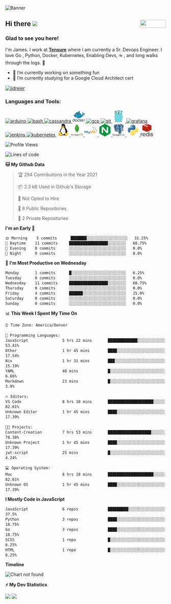 ![Banner](https://github.com/jamesattensure/jamesattensure/blob/main/assets/JamesAtTensure1920x583.png)
<!-- welcome message -->
<h2>Hi there <img src="https://media.giphy.com/media/hvRJCLFzcasrR4ia7z/giphy.gif" width="25px"><img align="right" width="80" height="25" src="https://visitor-badge.glitch.me/badge?page_id=jamesattensure.jamesattensure"></h2>

<h3>Glad to see you here!</h3>


I'm James. I work at **[Tensure](https://tensure.io)** where I am currently a Sr. Devops Engineer. I love Go , Python, Docker, Kubernetes, Enabling Devs, :coffee: , and long walks through the logs. :palm_tree: 



- 🔭 I’m currently working on something fun
- 🌱 I’m currently studying for a Google Cloud Architect cert

<a href="https://linkedin.com/in/jjdreier" target="blank"><img align="center" src="https://github.com/jamesattensure/jamesattensure/blob/main/assets/linkedin.svg" alt="jjdreier" height="30" width="30" /></a>  

<h3 align="left">Languages and Tools:</h3>
<p align="left"> <a href="https://www.arduino.cc/" target="_blank"> <img src="https://cdn.worldvectorlogo.com/logos/arduino-1.svg" alt="arduino" width="40" height="40"/> </a> <a href="https://www.gnu.org/software/bash/" target="_blank"> <img src="https://www.vectorlogo.zone/logos/gnu_bash/gnu_bash-icon.svg" alt="bash" width="40" height="40"/> </a> <a href="https://cassandra.apache.org/" target="_blank"> <img src="https://www.vectorlogo.zone/logos/apache_cassandra/apache_cassandra-icon.svg" alt="cassandra" width="40" height="40"/> </a> <a href="https://www.docker.com/" target="_blank"> <img src="https://raw.githubusercontent.com/devicons/devicon/master/icons/docker/docker-original-wordmark.svg" alt="docker" width="40" height="40"/> </a> <a href="https://cloud.google.com" target="_blank"> <img src="https://www.vectorlogo.zone/logos/google_cloud/google_cloud-icon.svg" alt="gcp" width="40" height="40"/> </a> <a href="https://git-scm.com/" target="_blank"> <img src="https://www.vectorlogo.zone/logos/git-scm/git-scm-icon.svg" alt="git" width="40" height="40"/> </a> <a href="https://golang.org" target="_blank"> <img src="https://raw.githubusercontent.com/devicons/devicon/master/icons/go/go-original.svg" alt="go" width="40" height="40"/> </a> <a href="https://grafana.com" target="_blank"> <img src="https://www.vectorlogo.zone/logos/grafana/grafana-icon.svg" alt="grafana" width="40" height="40"/> </a> <a href="https://www.jenkins.io" target="_blank"> <img src="https://www.vectorlogo.zone/logos/jenkins/jenkins-icon.svg" alt="jenkins" width="40" height="40"/> </a> <a href="https://kubernetes.io" target="_blank"> <img src="https://www.vectorlogo.zone/logos/kubernetes/kubernetes-icon.svg" alt="kubernetes" width="40" height="40"/> </a> <a href="https://www.linux.org/" target="_blank"> <img src="https://raw.githubusercontent.com/devicons/devicon/master/icons/linux/linux-original.svg" alt="linux" width="40" height="40"/> </a> <a href="https://www.mongodb.com/" target="_blank"> <img src="https://raw.githubusercontent.com/devicons/devicon/master/icons/mongodb/mongodb-original-wordmark.svg" alt="mongodb" width="40" height="40"/> </a> <a href="https://www.mysql.com/" target="_blank"> <img src="https://raw.githubusercontent.com/devicons/devicon/master/icons/mysql/mysql-original-wordmark.svg" alt="mysql" width="40" height="40"/> </a> <a href="https://www.nginx.com" target="_blank"> <img src="https://raw.githubusercontent.com/devicons/devicon/master/icons/nginx/nginx-original.svg" alt="nginx" width="40" height="40"/> </a> <a href="https://www.postgresql.org" target="_blank"> <img src="https://raw.githubusercontent.com/devicons/devicon/master/icons/postgresql/postgresql-original-wordmark.svg" alt="postgresql" width="40" height="40"/> </a> <a href="https://www.python.org" target="_blank"> <img src="https://raw.githubusercontent.com/devicons/devicon/master/icons/python/python-original.svg" alt="python" width="40" height="40"/> </a> <a href="https://redis.io" target="_blank"> <img src="https://raw.githubusercontent.com/devicons/devicon/master/icons/redis/redis-original-wordmark.svg" alt="redis" width="40" height="40"/> </a> </p>

<!--START_SECTION:waka-->
![Profile Views](http://img.shields.io/badge/Profile%20Views-0-blue)

![Lines of code](https://img.shields.io/badge/From%20Hello%20World%20I%27ve%20Written-28984%20lines%20of%20code-blue)

**🐱 My Github Data** 

> 🏆 294 Contributions in the Year 2021
 > 
> 📦 2.3 kB Used in Github's Storage 
 > 
> 🚫 Not Opted to Hire
 > 
> 📜 8 Public Repositories 
 > 
> 🔑 2 Private Repositories  
 > 
**I'm an Early 🐤** 

```text
🌞 Morning    5 commits      ███████░░░░░░░░░░░░░░░░░░   31.25% 
🌆 Daytime    11 commits     █████████████████░░░░░░░░   68.75% 
🌃 Evening    0 commits      ░░░░░░░░░░░░░░░░░░░░░░░░░   0.0% 
🌙 Night      0 commits      ░░░░░░░░░░░░░░░░░░░░░░░░░   0.0%

```
📅 **I'm Most Productive on Wednesday** 

```text
Monday       1 commits      █░░░░░░░░░░░░░░░░░░░░░░░░   6.25% 
Tuesday      0 commits      ░░░░░░░░░░░░░░░░░░░░░░░░░   0.0% 
Wednesday    11 commits     █████████████████░░░░░░░░   68.75% 
Thursday     0 commits      ░░░░░░░░░░░░░░░░░░░░░░░░░   0.0% 
Friday       4 commits      ██████░░░░░░░░░░░░░░░░░░░   25.0% 
Saturday     0 commits      ░░░░░░░░░░░░░░░░░░░░░░░░░   0.0% 
Sunday       0 commits      ░░░░░░░░░░░░░░░░░░░░░░░░░   0.0%

```


📊 **This Week I Spent My Time On** 

```text
⌚︎ Time Zone: America/Denver

💬 Programming Languages: 
JavaScript               5 hrs 22 mins       █████████████░░░░░░░░░░░░   53.41% 
Other                    1 hr 45 mins        ████░░░░░░░░░░░░░░░░░░░░░   17.54% 
Nix                      1 hr 31 mins        ███░░░░░░░░░░░░░░░░░░░░░░   15.19% 
YAML                     40 mins             █░░░░░░░░░░░░░░░░░░░░░░░░   6.66% 
Markdown                 23 mins             █░░░░░░░░░░░░░░░░░░░░░░░░   3.9%

🔥 Editors: 
VS Code                  8 hrs 18 mins       ████████████████████░░░░░   82.61% 
Unknown Editor           1 hr 45 mins        ████░░░░░░░░░░░░░░░░░░░░░   17.39%

🐱‍💻 Projects: 
Content-Creation         7 hrs 53 mins       ███████████████████░░░░░░   78.38% 
Unknown Project          1 hr 45 mins        ████░░░░░░░░░░░░░░░░░░░░░   17.39% 
jwt-script               25 mins             █░░░░░░░░░░░░░░░░░░░░░░░░   4.24%

💻 Operating System: 
Mac                      8 hrs 18 mins       ████████████████████░░░░░   82.61% 
Unknown OS               1 hr 45 mins        ████░░░░░░░░░░░░░░░░░░░░░   17.39%

```

**I Mostly Code in JavaScript** 

```text
JavaScript               6 repos             █████████░░░░░░░░░░░░░░░░   37.5% 
Python                   3 repos             ████░░░░░░░░░░░░░░░░░░░░░   18.75% 
Go                       3 repos             ████░░░░░░░░░░░░░░░░░░░░░   18.75% 
SCSS                     1 repo              █░░░░░░░░░░░░░░░░░░░░░░░░   6.25% 
HTML                     1 repo              █░░░░░░░░░░░░░░░░░░░░░░░░   6.25%

```


**Timeline**

![Chart not found](https://raw.githubusercontent.com/JamesAtTensure/JamesAtTensure/main/charts/bar_graph.png) 


<!--END_SECTION:waka--> 

<!-- GitHub stats -->  
<b>⚡ My Dev Statistics</b>

<p>  
<!-- GitHub Stats -->  
<img height="180em" src="https://github-readme-stats.vercel.app/api?username=jamesattensure&show_icons=true&hide_border=true&count_private=true&theme=radical&hide=prs,issues,contribs"/>

<!-- Most Used Languages -->  
<img height="180em" src="https://github-readme-stats.vercel.app/api/top-langs/?username=jamesattensure&exclude_repo=KNN-Image-Classification&show_icons=true&hide_border=true&layout=compact&langs_count=8&theme=radical&count_private=true"/>  
</p>  